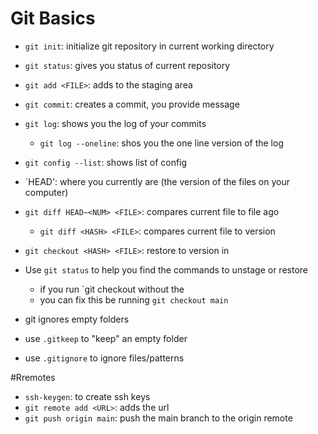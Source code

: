 # Git Basics

- `git init`: initialize git repository in current working directory
- `git status`: gives you status of current repository
- `git add <FILE>`: adds <FILE> to the staging area
- `git commit`: creates a commit, you provide message
- `git log`: shows you the log of your commits
	- `git log --oneline`: shos you the one line version of the log


- `git config --list`: shows list of config 

- `HEAD': where you currently are (the version of the files on your computer)
- `git diff HEAD~<NUM> <FILE>`: compares current file to file <NUM> ago
	- `git diff <HASH> <FILE>`: compares current file to <HASH> version

- `git checkout <HASH> <FILE>`: restore <FILE> to version in <HASH>
- Use `git status` to help you find the commands to unstage or restore <FILE>
	- if you run `git checkout <HASH> without the <FILE>
	- you can fix this be running `git checkout main`


- git ignores empty folders
- use `.gitkeep` to "keep" an empty folder
- use `.gitignore` to ignore files/patterns

#Rremotes
	
- `ssh-keygen`: to create ssh keys
- `git remote add <URL>`: adds the url	
- `git push origin main`: push the main branch to the origin remote
